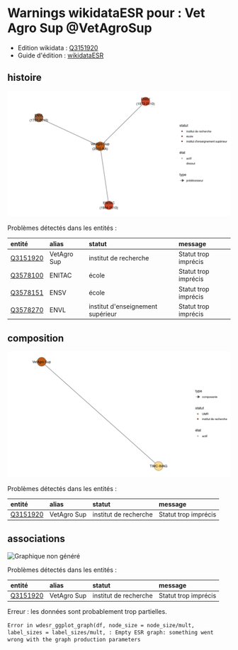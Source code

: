 Warnings wikidataESR pour : Vet Agro Sup @VetAgroSup
================

- Edition wikidata : [Q3151920](https://www.wikidata.org/wiki/Q3151920)
- Guide d'édition : [wikidataESR](https://github.com/cpesr/wikidataESR/)



## histoire 

![Graphique non généré](https://github.com/cpesr/wikidataESR/blob/master/plots/etablissements/Q3151920-histoire.png) 



Problèmes détectés dans les entités :

|entité                                             |alias       |statut                            |message              |
|:--------------------------------------------------|:-----------|:---------------------------------|:--------------------|
|[Q3151920](https://www.wikidata.org/wiki/Q3151920) |VetAgro Sup |institut de recherche             |Statut trop imprécis |
|[Q3578100](https://www.wikidata.org/wiki/Q3578100) |ENITAC      |école                             |Statut trop imprécis |
|[Q3578151](https://www.wikidata.org/wiki/Q3578151) |ENSV        |école                             |Statut trop imprécis |
|[Q3578270](https://www.wikidata.org/wiki/Q3578270) |ENVL        |institut d'enseignement supérieur |Statut trop imprécis |


## composition 

![Graphique non généré](https://github.com/cpesr/wikidataESR/blob/master/plots/etablissements/Q3151920-composition.png) 



Problèmes détectés dans les entités :

|entité                                             |alias       |statut                |message              |
|:--------------------------------------------------|:-----------|:---------------------|:--------------------|
|[Q3151920](https://www.wikidata.org/wiki/Q3151920) |VetAgro Sup |institut de recherche |Statut trop imprécis |


## associations 

![Graphique non généré](https://github.com/cpesr/wikidataESR/blob/master/plots/etablissements/Q3151920-associations.png) 



Problèmes détectés dans les entités :

|entité                                             |alias       |statut                |message              |
|:--------------------------------------------------|:-----------|:---------------------|:--------------------|
|[Q3151920](https://www.wikidata.org/wiki/Q3151920) |VetAgro Sup |institut de recherche |Statut trop imprécis |
Erreur : les données sont probablement trop partielles.
```
Error in wdesr_ggplot_graph(df, node_size = node_size/mult, label_sizes = label_sizes/mult, : Empty ESR graph: something went wrong with the graph production parameters

``` 

